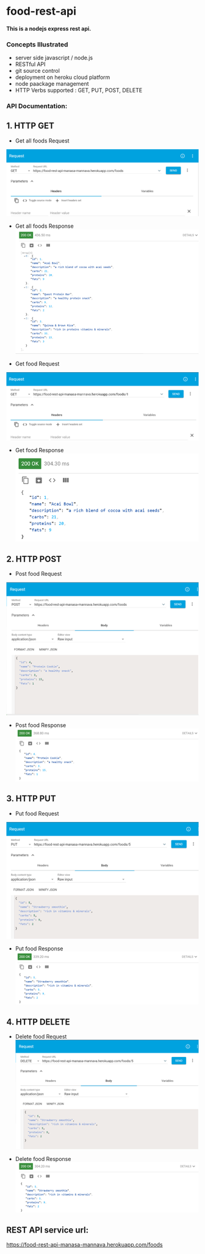 # food-rest-api

#### This is a nodejs express rest api. 

### Concepts Illustrated

* server side javascript / node.js
* RESTful API
* git source control
* deployment on heroku cloud platform
* node paackage management
* HTTP Verbs supported : GET, PUT, POST, DELETE

### API Documentation:

## 1. HTTP GET
* Get all foods Request

![get all req](https://github.com/mmannava/HTTP-VERBS-Req-Res/blob/master/Get_all_req.PNG)

* Get all foods Response
![get all res](https://github.com/mmannava/HTTP-VERBS-Req-Res/blob/master/Get_all_response.PNG)

* Get food Request

![get food req](https://github.com/mmannava/HTTP-VERBS-Req-Res/blob/master/Get_food_req.PNG)

* Get food Response
![get food res](https://github.com/mmannava/HTTP-VERBS-Req-Res/blob/master/Get_food_res.PNG)

## 2. HTTP POST

* Post food Request

![post food req](https://github.com/mmannava/HTTP-VERBS-Req-Res/blob/master/post_food_req.PNG)

* Post food Response
![post food res](https://github.com/mmannava/HTTP-VERBS-Req-Res/blob/master/post_food_res.PNG)

## 3. HTTP PUT

* Put food Request

![put food req](https://github.com/mmannava/HTTP-VERBS-Req-Res/blob/master/put_food_req.PNG)

* Put food Response
![put food res](https://github.com/mmannava/HTTP-VERBS-Req-Res/blob/master/put_food_res.PNG)

## 4. HTTP DELETE

* Delete food Request
![delete food req](https://github.com/mmannava/HTTP-VERBS-Req-Res/blob/master/delete_food_req.PNG)

* Delete food Response
![delete food res](https://github.com/mmannava/HTTP-VERBS-Req-Res/blob/master/delete_food_res.PNG)

## REST API service url:
https://food-rest-api-manasa-mannava.herokuapp.com/foods
